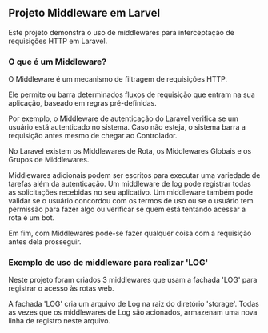 
## Projeto Middleware em Larvel

Este projeto demonstra o uso de middlewares para interceptação de requisições HTTP em Laravel.

### O que é um Middleware?

O Middleware é um mecanismo de filtragem de requisições HTTP.

Ele permite ou barra determinados fluxos de requisição que entram na sua aplicação, 
baseado em regras pré-definidas.

Por exemplo, o Middleware de autenticação do Laravel verifica se um usuário está autenticado no sistema. Caso não esteja, o sistema barra a requisição antes mesmo de chegar ao Controlador.

No Laravel existem os Middlewares de Rota, os Middlewares Globais e os Grupos de Middlewares.

Middlewares adicionais podem ser escritos para executar uma variedade de tarefas além da autenticação. Um middleware de log pode registrar todas as solicitações recebidas no seu aplicativo. Um middleware também pode validar se o usuário concordou com os termos de uso 
ou se o usuário tem permissão para fazer algo ou verificar se quem está tentando
acessar a rota é um bot. 

Em fim, com Middlewares pode-se fazer qualquer coisa com a requisição antes dela prosseguir.

### Exemplo de uso de middleware para realizar 'LOG'

Neste projeto foram criados 3 middlewares que usam a fachada 'LOG' 
para registrar o acesso às rotas web.

A fachada 'LOG' cria um arquivo de Log na raiz do diretório 'storage'.
Todas as vezes que os middlewares de Log são acionados, armazenam uma 
nova linha de registro neste arquivo.